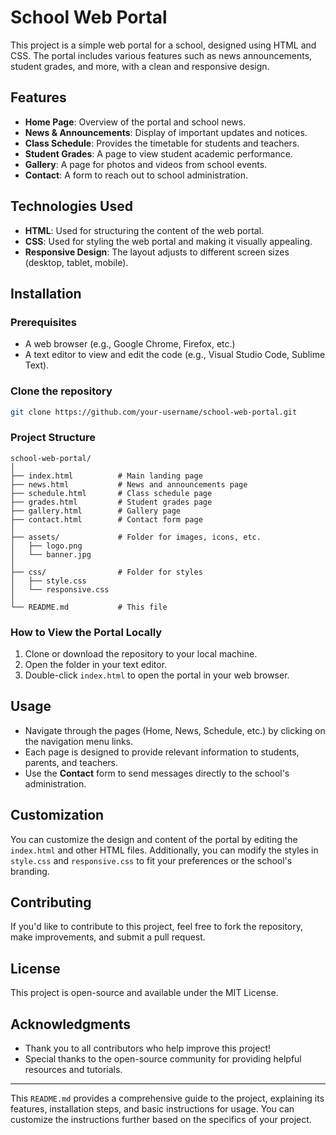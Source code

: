 # School Web Portal

This project is a simple web portal for a school, designed using HTML and CSS. The portal includes various features such as news announcements, student grades, and more, with a clean and responsive design.

## Features

- **Home Page**: Overview of the portal and school news.
- **News & Announcements**: Display of important updates and notices.
- **Class Schedule**: Provides the timetable for students and teachers.
- **Student Grades**: A page to view student academic performance.
- **Gallery**: A page for photos and videos from school events.
- **Contact**: A form to reach out to school administration.

## Technologies Used

- **HTML**: Used for structuring the content of the web portal.
- **CSS**: Used for styling the web portal and making it visually appealing.
- **Responsive Design**: The layout adjusts to different screen sizes (desktop, tablet, mobile).

## Installation

### Prerequisites

- A web browser (e.g., Google Chrome, Firefox, etc.)
- A text editor to view and edit the code (e.g., Visual Studio Code, Sublime Text).

### Clone the repository

```bash
git clone https://github.com/your-username/school-web-portal.git
```

### Project Structure

```
school-web-portal/
│
├── index.html          # Main landing page
├── news.html           # News and announcements page
├── schedule.html       # Class schedule page
├── grades.html         # Student grades page
├── gallery.html        # Gallery page
├── contact.html        # Contact form page
│
├── assets/             # Folder for images, icons, etc.
│   ├── logo.png
│   └── banner.jpg
│
├── css/                # Folder for styles
│   ├── style.css
│   └── responsive.css
│
└── README.md           # This file
```

### How to View the Portal Locally

1. Clone or download the repository to your local machine.
2. Open the folder in your text editor.
3. Double-click `index.html` to open the portal in your web browser.

## Usage

- Navigate through the pages (Home, News, Schedule, etc.) by clicking on the navigation menu links.
- Each page is designed to provide relevant information to students, parents, and teachers.
- Use the **Contact** form to send messages directly to the school's administration.

## Customization

You can customize the design and content of the portal by editing the `index.html` and other HTML files. Additionally, you can modify the styles in `style.css` and `responsive.css` to fit your preferences or the school's branding.

## Contributing

If you'd like to contribute to this project, feel free to fork the repository, make improvements, and submit a pull request.

## License

This project is open-source and available under the MIT License.

## Acknowledgments

- Thank you to all contributors who help improve this project!
- Special thanks to the open-source community for providing helpful resources and tutorials.

---

This `README.md` provides a comprehensive guide to the project, explaining its features, installation steps, and basic instructions for usage. You can customize the instructions further based on the specifics of your project.
